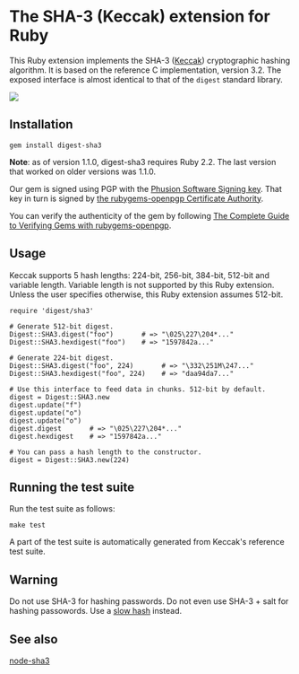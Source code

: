 # The SHA-3 (Keccak) extension for Ruby

This Ruby extension implements the SHA-3 ([Keccak](http://keccak.noekeon.org/)) cryptographic hashing algorithm. It is based on the reference C implementation, version 3.2. The exposed interface is almost identical to that of the `digest` standard library.

[<img src="http://www.phusion.nl/assets/logo.png">](http://www.phusion.nl/)

## Installation

    gem install digest-sha3

**Note**: as of version 1.1.0, digest-sha3 requires Ruby 2.2. The last version that worked on older versions was 1.1.0.

Our gem is signed using PGP with the [Phusion Software Signing key](http://www.phusion.nl/about/gpg). That key in turn is signed by [the rubygems-openpgp Certificate Authority](http://www.rubygems-openpgp-ca.org/).

You can verify the authenticity of the gem by following [The Complete Guide to Verifying Gems with rubygems-openpgp](http://www.rubygems-openpgp-ca.org/blog/the-complete-guide-to-verifying-gems-with-rubygems-openpgp.html).

## Usage

Keccak supports 5 hash lengths: 224-bit, 256-bit, 384-bit, 512-bit and variable length. Variable length is not supported by this Ruby extension. Unless the user specifies otherwise, this Ruby extension assumes 512-bit.

    require 'digest/sha3'

    # Generate 512-bit digest.
    Digest::SHA3.digest("foo")       # => "\025\227\204*..."
    Digest::SHA3.hexdigest("foo")    # => "1597842a..."

    # Generate 224-bit digest.
    Digest::SHA3.digest("foo", 224)       # => "\332\251M\247..."
    Digest::SHA3.hexdigest("foo", 224)    # => "daa94da7..."

    # Use this interface to feed data in chunks. 512-bit by default.
    digest = Digest::SHA3.new
    digest.update("f")
    digest.update("o")
    digest.update("o")
    digest.digest       # => "\025\227\204*..."
    digest.hexdigest    # => "1597842a..."

    # You can pass a hash length to the constructor.
    digest = Digest::SHA3.new(224)

## Running the test suite

Run the test suite as follows:

    make test

A part of the test suite is automatically generated from Keccak's reference test suite.

## Warning

Do not use SHA-3 for hashing passwords. Do not even use SHA-3 + salt for hashing passowords. Use a [slow hash](http://codahale.com/how-to-safely-store-a-password/) instead.

## See also

[node-sha3](https://github.com/phusion/node-sha3)
